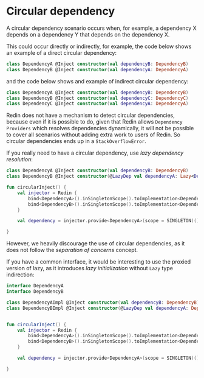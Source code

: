# Circular dependency

A circular dependency scenario occurs when, for example, a dependency X depends on a dependency Y that depends on the dependency X. 

This could occur directly or indirectly, for example, the code below shows an example of a direct circular dependency:

```kotlin
class DependencyA @Inject constructor(val dependencyB: DependencyB)
class DependencyB @Inject constructor(val dependencyA: DependencyA)
```

and the code below shows and example of indirect circular dependency:

```kotlin
class DependencyA @Inject constructor(val dependencyB: DependencyB)
class DependencyB @Inject constructor(val dependencyC: DependencyC)
class DependencyC @Inject constructor(val dependencyA: DependencyA)
```

Redin does not have a mechanism to detect circular dependencies, because even if it is possible to do, given that Redin allows `Dependency Providers` which resolves dependencies dynamically, it will not be possible to cover all scenarios without adding extra work to users of Redin. So circular dependencies ends up in a `StackOverflowError`.

If you really need to have a circular dependency, use *lazy dependency resolution*:

```kotlin
class DependencyA @Inject constructor(val dependencyB: DependencyB)
class DependencyB @Inject constructor(@LazyDep val dependencyA: Lazy<DependencyA>)

fun circularInject() {
    val injector = Redin {
        bind<DependencyA>().inSingletonScope().toImplementation<DependencyA>()
        bind<DependencyB>().inSingletonScope().toImplementation<DependencyB>()
    }

    val dependency = injector.provide<DependencyA>(scope = SINGLETON)()

}
```

However, we heavily discourage the use of circular dependencies, as it does not follow the *separation of concerns* concept.

If you have a common interface, it would be interesting to use the proxied version of lazy, as it introduces *lazy initialization* without `Lazy` type indirection:

```kotlin
interface DependencyA
interface DependencyB

class DependencyAImpl @Inject constructor(val dependencyB: DependencyB) : DependencyA
class DependencyBImpl @Inject constructor(@LazyDep val dependencyA: DependencyA) : DependencyB


fun circularInject() {
    val injector = Redin {
        bind<DependencyA>().inSingletonScope().toImplementation<DependencyAImpl>()
        bind<DependencyB>().inSingletonScope().toImplementation<DependencyBImpl>()
    }

    val dependency = injector.provide<DependencyA>(scope = SINGLETON)()

}
```